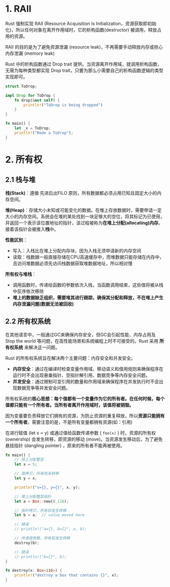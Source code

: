 # 1. RAII

Rust 强制实现 RAII (Resource Acquisition Is Initialization，资源获取即初始化)，所以任何对象在离开作用域时，它的析构函数(destructor) 被调用，释放占用的资源。

RAII 的目的是为了避免资源泄漏 (resource leak)，不再需要手动释放内存或担心内存泄漏 (memory leak)

Rust 中的析构函数通过 Drop trait 提供。当资源离开作用域，就调用析构函数，无需为每种类型都实现 Drop trait，只要为那么小需要自己的析构函数逻辑的类型实现即可。

```rust
struct ToDrop;

impl Drop for ToDrop {
    fn drop(&mut self) {
        println!("ToDrop is being dropped")
    }
}

fn main() {
    let _x = ToDrop;
    println!("Made a ToDrop");
}
```



# 2. 所有权

## 2.1 栈与堆

**栈(Stack)**：遵循 先进后出FILO 原则，所有数据都必须占用已知且固定大小的内存空间。

**堆(Heap)**：存储大小未知或可能变化的数据。在堆上存放数据时，需要申请一定大小的内存空间。系统会在堆的某处找到一块足够大的空位，将其标记为已使用，并返回一个表示该位置地址的指针，该过程被称为**在堆上分配(allocating)内存**。接着该指针会被推入**栈**中。

**性能区别**：

- 写入：入栈比在堆上分配内存块，因为入栈无须申请新的内存空间
- 读取：栈数据一般直接存储在CPU高速缓存中，而堆数据只能存储在内存中，且访问堆数据必须先访问栈数据获取堆数据地址，所以相对慢

**所有权与堆栈**：

- 调用函数时，传递给函数的参数依次入栈，当函数调用结束，这些值将被从栈中反序依次移除
- **堆上的数据缺乏组织，需要堆其进行跟踪，确保其分配和释放，不在堆上产生内存泄漏问题(数据无法被回收)**



## 2.2 所有权系统

在其他语言中，一般通过GC来确保内存安全，但GC会引起性能、内存占用及 Stop the world 等问题，在高性能场景和系统编程上时不可接受的。Rust 采用 **所有权系统** 来解决这一问题。

Rust 的所有权系统旨在解决两个主要问题：内存安全和并发安全。

- **内存安全**：通过在编译时检查变量作用域、移动语义和借用规则来确保程序在运行时不会出现悬垂指针、空指针解引用、数据竞争等内存安全问题。
- **并发安全**：通过限制可变引用的数量和作用域来确保程序在并发执行时不会出现数据竞争等并发安全问题。

所有权系统的**核心思想：每个值都有一个变量作为它的所有者。在任何时候，每个值都只能有一个所有者。当所有者离开作用域时，该值将被销毁。**

因为变量要负责释放它们拥有的资源，为防止资源的重复释放，所以**资源只能拥有一个所有者**。需要注意的是，不是所有变量都拥有资源(如：引用)

在进行赋值 (let x = y) 或通过值给函数传递参数 ( `foo(x)` ) 时，资源的所有权 (ownership) 会发生转移，即资源的移动 (move)。当资源发生移动后，为了避免悬挂指针 (dangling pointer) ，原来的所有者不能再被使用。

```rust
fn main() {
    // 栈上分配整型
    let x = 5;

    // 值拷贝，所有权未转移
    let y = x;

    println!("x={}, y={}", x, y);

    // 堆上分配整型指针
    let a = Box::new(8_i16);

    // 指针拷贝，所有权发生转移
    let b = a;  // value moved here

    // 错误
    // println!("a={}, b={}", a, b);

    // 传递值参数，所有权发生转移
    destroy(b);

    // 错误
    // println!("b={}", b);
}

fn destroy(x: Box<i16>) {
    println!("destroy a box that contains {}", x);
}
```

































